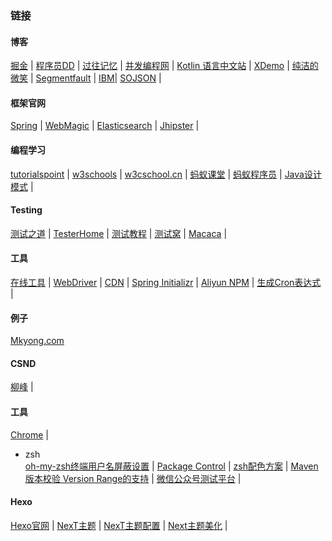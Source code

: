 
### 链接

#### 博客
[掘金](https://juejin.im/)  |
[程序员DD](http://blog.didispace.com/)   |
[过往记忆](https://www.iteblog.com/)  |
[并发编程网](http://ifeve.com/)    |
[Kotlin 语言中文站](https://www.kotlincn.net/) |
[XDemo](http://www.xdemo.org/)    |
[纯洁的微笑](http://www.ityouknow.com/)    |
[Segmentfault](https://segmentfault.com/) |
[IBM](https://www.ibm.com/developerworks/cn/)|
[SOJSON](http://www.sojson.com/blog/) |

#### 框架官网
[Spring](https://spring.io/)  |
[WebMagic](http://webmagic.io/)   |
[Elasticsearch](https://www.elastic.co/guide/cn/elasticsearch/guide/currentndex.html)   |
[Jhipster](http://www.jhipster.tech/) |

#### 编程学习
[tutorialspoint](http://www.tutorialspoint.com/)	|
[w3schools](www.w3schools.com)	|
[w3cschool.cn](https://www.w3cschool.cn/)	|
[蚂蚁课堂](http://www.itmayiedu.com/) |
[蚂蚁程序员](http://bbs.itmayiedu.com/)    |
[Java设计模式](http://java-design-patterns.com/)  |

#### Testing
[测试之道](http://www.testtao.cn/)    |
[TesterHome](https://testerhome.com/) |
[测试教程](http://www.testclass.net/)  |
[测试窝](https://www.testwo.com/)    |
[Macaca](https://macacajs.github.io/zh/)  |

#### 工具
[在线工具](http://tool.oschina.net/)  |
[WebDriver](https://www.gitbook.com/book/easonhan007/selenium-webdriver/details)   |
[CDN](http://www.bootcdn.cn/) |
[Spring Initializr](http://start.spring.io/)  |
[Aliyun NPM](https://npm.taobao.org/mirrors/) |
[生成Cron表达式](http://cron.qqe2.com/)    |

#### 例子
[Mkyong.com](http://www.mkyong.com/)

#### CSND
[柳峰](http://blog.csdn.net/lyq8479/article/category/1366622/2) |

#### 工具
[Chrome](https://www.google.com/chrome/browser/desktop/index.html?standalone=1)	|
* zsh <br>
[oh-my-zsh终端用户名屏蔽设置](http://blog.csdn.net/z3512498/article/details/51245853)  |
[Package Control](https://packagecontrol.io/installation)	|
[zsh配色方案](http://www.cnblogs.com/weixuqin/p/7029177.html) |
[Maven版本校验 Version Range的支持](http://maven.apache.org/enforcer/enforcer-rules/versionRanges.html)  |
[微信公众号测试平台](https://mp.weixin.qq.com/debug/cgi-bin/sandbox?t=sandbox/login)	|

#### Hexo
[Hexo官网](https://hexo.io/)    |
[NexT主题](https://github.com/iissnan/hexo-theme-next)  |
[NexT主题配置](http://theme-next.iissnan.com/)    |
[Next主题美化](http://shenzekun.cn/hexo%E7%9A%84next%E4%B8%BB%E9%A2%98%E4%B8%AA%E6%80%A7%E5%8C%96%E9%85%8D%E7%BD%AE%E6%95%99%E7%A8%8B.html#more)  |